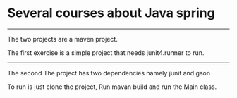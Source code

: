 # Several courses about Java spring

-----------
The two projects are a maven project. 

The first exercise is a simple project that needs junit4.runner to run.

-----------
The second 
The project has two dependencies namely junit and gson

To run is just clone the project, Run mavan build and run the Main class.
